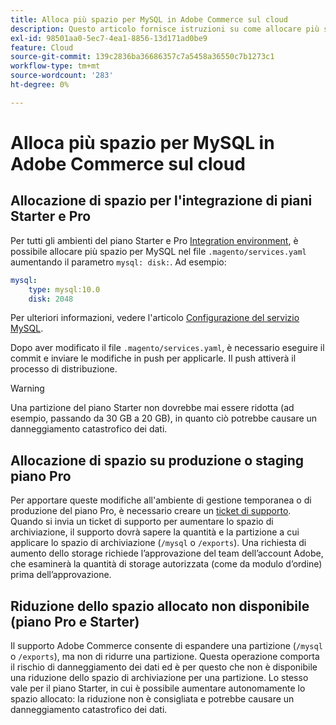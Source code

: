 ```yaml
---
title: Alloca più spazio per MySQL in Adobe Commerce sul cloud
description: Questo articolo fornisce istruzioni su come allocare più spazio per MySQL in Adobe Commerce sull’infrastruttura cloud.
exl-id: 98501aa0-5ec7-4ea1-8856-13d171ad0be9
feature: Cloud
source-git-commit: 139c2836ba36686357c7a5458a36550c7b1273c1
workflow-type: tm+mt
source-wordcount: '283'
ht-degree: 0%

---
```


# Alloca più spazio per MySQL in Adobe Commerce sul cloud


## Allocazione di spazio per l&#39;integrazione di piani Starter e Pro

Per tutti gli ambienti del piano Starter e Pro [Integration environment](https://experienceleague.adobe.com/en/docs/experience-cloud-kcs/kbarticles/ka-27242), è possibile allocare più spazio per MySQL nel file `.magento/services.yaml` aumentando il parametro `mysql: disk:`. Ad esempio:

```yaml
mysql:
    type: mysql:10.0
    disk: 2048
```

Per ulteriori informazioni, vedere l&#39;articolo [Configurazione del servizio MySQL](https://experienceleague.adobe.com/en/docs/commerce-cloud-service/user-guide/configure/service/mysql).

Dopo aver modificato il file `.magento/services.yaml`, è necessario eseguire il commit e inviare le modifiche in push per applicarle. Il push attiverà il processo di distribuzione.

>[!WARNING]
>
>Una partizione del piano Starter non dovrebbe mai essere ridotta (ad esempio, passando da 30 GB a 20 GB), in quanto ciò potrebbe causare un danneggiamento catastrofico dei dati.

## Allocazione di spazio su produzione o staging piano Pro

Per apportare queste modifiche all&#39;ambiente di gestione temporanea o di produzione del piano Pro, è necessario creare un [ticket di supporto](/help/help-center-guide/help-center/magento-help-center-user-guide.md#merchant-not-displayed). Quando si invia un ticket di supporto per aumentare lo spazio di archiviazione, il supporto dovrà sapere la quantità e la partizione a cui applicare lo spazio di archiviazione (`/mysql` o `/exports`). Una richiesta di aumento dello storage richiede l’approvazione del team dell’account Adobe, che esaminerà la quantità di storage autorizzata (come da modulo d’ordine) prima dell’approvazione.

## Riduzione dello spazio allocato non disponibile (piano Pro e Starter)

Il supporto Adobe Commerce consente di espandere una partizione (`/mysql` o `/exports`), ma non di ridurre una partizione. Questa operazione comporta il rischio di danneggiamento dei dati ed è per questo che non è disponibile una riduzione dello spazio di archiviazione per una partizione.
Lo stesso vale per il piano Starter, in cui è possibile aumentare autonomamente lo spazio allocato: la riduzione non è consigliata e potrebbe causare un danneggiamento catastrofico dei dati.
